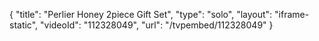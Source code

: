 {
    "title": "Perlier Honey 2piece Gift Set",
    "type": "solo",
    "layout": "iframe-static",
    "videoId": "112328049",
    "url": "\/tvpembed\/112328049"
}